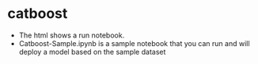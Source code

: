 # catboost

- The html shows a run notebook.
- Catboost-Sample.ipynb is a sample notebook that you can run and will deploy a model based on the sample dataset
